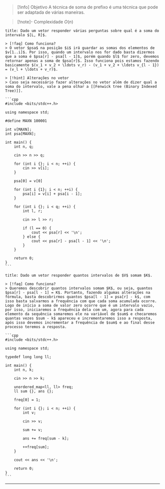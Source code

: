 > [!info] Objetivo
> A técnica de soma de prefixo é uma técnica que pode ser adaptada de várias maneiras.

> [!note]- Complexidade
> $O(n)$ 

````ad-example
title: Dado um vetor responder várias perguntas sobre qual é a soma do intervalo $[L, R]$.

> [!faq] Como funciona?
> O vetor $psa$ na posição $i$ irá guardar as somas dos elementos de $v[1..i]$. Por isso, quando um intervalo nos for dado basta dizermos que a soma é $psa[r] - psa[l - 1]$, porém quando $l$ for zero, devemos retornar apenas a soma de $psa[r]$. Isso funciona pois estamos fazendo basicamente $(v_1 + v_2 + \ldots v_r) - (v_1 + v_2 + \ldots v_{l - 1}) = (v_l + \ldots + v_r)$.

> [!hint] Alterações no vetor
> Caso seja necessário fazer alterações no vetor além de dizer qual a soma do intervalo, vale a pena olhar a [[Fenwick tree (Binary Indexed Tree)]].

```cpp
#include <bits/stdc++.h>

using namespace std;

#define MAXN 100001

int v[MAXN];
int psa[MAXN];

int main() {
    int n, q;

    cin >> n >> q;

    for (int i {}; i < n; ++i) {
        cin >> v[i];
    }

    psa[0] = v[0]

    for (int i {1}; i < n; ++i) {
        psa[i] = v[i] + psa[i - 1];
    }

    for (int i {}; i < q; ++i) {
        int l, r;

        cin >> l >> r;

        if (l == 0) {
            cout << psa[r] << '\n';
        } else {
            cout << psa[r] - psa[l - 1] << '\n';
        }
    }

    return 0;
}
```
````

````ad-example
title: Dado um vetor responder quantos intervalos de $V$ somam $K$.

> [!faq] Como funciona?
> Queremos descobrir quantos intervalos somam $K$, ou seja, quantos $psa[r] - psa[l - 1] = K$. Portanto, fazendo algumas alterações na fórmula, basta descobrirmos quantos $psa[l - 1] = psa[r] - k$, com isso basta salvarmos a frequência com que cada soma acumulada ocorre. Logo de início a soma de valor zero ocorre que é um intervalo vazio, por isso, iniciaremos a frequência dela com um, agora para cada elemento da sequência somaremos ele na variável de $sum$ e checaremos quantas vezes $sum - k$ apareceu e incrementaremos isso a resposta, após isso devemos incrementar a frequência de $sum$ e ao final desse processo teremos a resposta.

```cpp
#include <bits/stdc++.h>

using namespace std;

typedef long long ll;

int main() {
    int n, k;

    cin >> n >> k;

    unordered_map<ll, ll> freq;
    ll sum {}, ans {};

    freq[0] = 1;

    for (int i {}; i < n; ++i) {
        int v;

        cin >> v;

        sum += v;

        ans += freq[sum - k];

        ++freq[sum];
    }

    cout << ans << '\n';

    return 0;
}
```
````

---